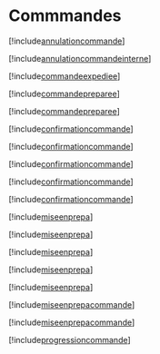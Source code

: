 # Commmandes

[!include[annulationcommande](commmandes.annulationcommande.autogen.md)]

[!include[annulationcommandeinterne](commmandes.annulationcommandeinterne.autogen.md)]

[!include[commandeexpediee](commmandes.commandeexpediee.autogen.md)]

[!include[commandepreparee](commmandes.commandepreparee.autogen.md)]

[!include[commandepreparee](commmandes.commandepreparee.autogen.md)]

[!include[confirmationcommande](commmandes.confirmationcommande.autogen.md)]

[!include[confirmationcommande](commmandes.confirmationcommande.autogen.md)]

[!include[confirmationcommande](commmandes.confirmationcommande.autogen.md)]

[!include[confirmationcommande](commmandes.confirmationcommande.autogen.md)]

[!include[confirmationcommande](commmandes.confirmationcommande.autogen.md)]

[!include[miseenprepa](commmandes.miseenprepa.autogen.md)]

[!include[miseenprepa](commmandes.miseenprepa.autogen.md)]

[!include[miseenprepa](commmandes.miseenprepa.autogen.md)]

[!include[miseenprepa](commmandes.miseenprepa.autogen.md)]

[!include[miseenprepa](commmandes.miseenprepa.autogen.md)]

[!include[miseenprepacommande](commmandes.miseenprepacommande.autogen.md)]

[!include[miseenprepacommande](commmandes.miseenprepacommande.autogen.md)]

[!include[progressioncommande](commmandes.progressioncommande.autogen.md)]


